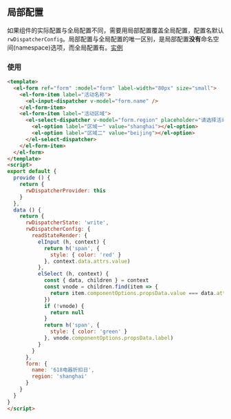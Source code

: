 ## 局部配置
如果组件的实际配置与全局配置不同，需要用局部配置覆盖全局配置，配置名默认`rwDispatcherConfig`。局部配置与全局配置的唯一区别，是局部配置**没有**命名空间(namespace)选项，而全局配置有。[实例](https://github.com/tedtse/element-ui-rw-dispatcher-example/tree/master/configuaration)

### 使用
```html
<template>
  <el-form ref="form" :model="form" label-width="80px" size="small">
    <el-form-item label="活动名称">
      <el-input-dispatcher v-model="form.name" />
    </el-form-item>
    <el-form-item label="活动区域">
      <el-select-dispatcher v-model="form.region" placeholder="请选择活动区域">
        <el-option label="区域一" value="shanghai"></el-option>
        <el-option label="区域二" value="beijing"></el-option>
      </el-select-dispatcher>
    </el-form-item>
  </el-form>
</template>
<script>
export default {
  provide () {
    return {
      rwDispatcherProvider: this
    }
  },
  data () {
    return {
      rwDispatcherState: 'write',
      rwDispatcherConfig: {
        readStateRender: {
          elInput (h, context) {
            return h('span', {
              style: { color: 'red' }
            }, context.data.attrs.value)
          },
          elSelect (h, context) {
            const { data, children } = context
            const vnode = children.find(item => {
              return item.componentOptions.propsData.value === data.attrs.value
            })
            if (!vnode) {
              return null
            }
            return h('span', {
              style: { color: 'green' }
            }, vnode.componentOptions.propsData.label)
          }
        }
      },
      form: {
        name: '618电器折扣日',
        region: 'shanghai'
      }
    }
  }
}
</script>
```

<element-dispatcher-quickstart hasLocalConfig />

